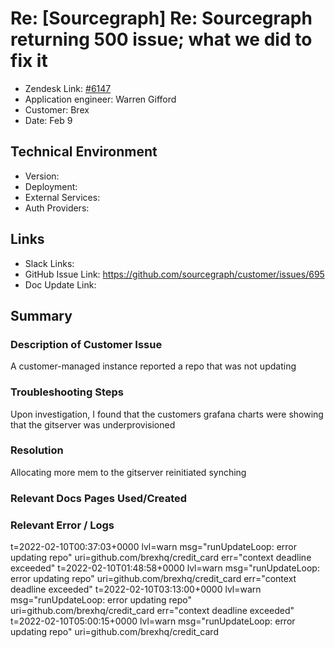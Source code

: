 
# Re: [Sourcegraph] Re: Sourcegraph returning 500 issue; what we did to fix it <!-- Ticket Title  Hint: include keywords to make it searchable -->

- Zendesk Link: [#6147](https://sourcegraph.zendesk.com/agent/tickets/6147)
- Application engineer: Warren Gifford
- Customer: Brex <!-- Redact if this contains personally identifying information -->
- Date: Feb 9

<!-- Data populated from integration, speak to Ben Gordon or Michael Bali if not working -->
<!-- During Internal team trial, fill missing data manually (we are waiting for all data to sync) -->

## Technical Environment
- Version: ​
- Deployment:
- External Services:
- Auth Providers:


## Links
<!-- Data for application engineer manual entry -->
- Slack Links:
- GitHub Issue Link: https://github.com/sourcegraph/customer/issues/695
- Doc Update Link:

## Summary
### Description of Customer Issue

A customer-managed instance reported a repo that was not updating

### Troubleshooting Steps

Upon investigation, I found that the customers grafana charts were showing that the gitserver was underprovisioned

### Resolution

Allocating more mem to the gitserver reinitiated synching 

### Relevant Docs Pages Used/Created

### Relevant Error / Logs
<!-- Please redact keys, tokens, and personal identifying information -->
t=2022-02-10T00:37:03+0000 lvl=warn msg="runUpdateLoop: error updating repo" uri=github.com/brexhq/credit_card err="context deadline exceeded"
t=2022-02-10T01:48:58+0000 lvl=warn msg="runUpdateLoop: error updating repo" uri=github.com/brexhq/credit_card err="context deadline exceeded"
t=2022-02-10T03:13:00+0000 lvl=warn msg="runUpdateLoop: error updating repo" uri=github.com/brexhq/credit_card err="context deadline exceeded"
t=2022-02-10T05:00:15+0000 lvl=warn msg="runUpdateLoop: error updating repo" uri=github.com/brexhq/credit_card 



<!-- Once complete, upload a copy to https://github.com/sourcegraph/support-tools-internal/tree/main/resolved-tickets as a .md file -->
<!-- Name the file 6147.md -->
